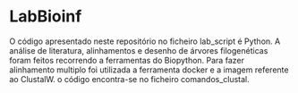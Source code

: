 # LabBioinf
O código apresentado neste repositório no ficheiro lab_script é Python.
A análise de literatura, alinhamentos e desenho de árvores filogenéticas foram feitos recorrendo a ferramentas do Biopython.
Para fazer alinhamento multiplo foi utilizada a ferramenta docker e a imagem referente ao ClustalW. o código encontra-se no ficheiro comandos_clustal.
